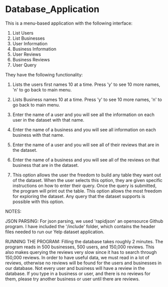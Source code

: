 # Database_Application

This is a menu-based application with the following interface:

1) List Users
2) List Businesses
3) User Information 
4) Business Information
5) User Reviews
6) Business Reviews
7) User Query

They have the following functionality:

1) Lists the users first names 10 at a time. Press 'y' to see 10 more names, 'n' to go back to main menu.

2) Lists Business names 10 at a time. Press 'y' to see 10 more names, 'n' to go back to main menu.

3) Enter the name of a user and you will see all the information on each user in the dataset with that name.

4) Enter the name of a business and you will see all information on each business with that name. 

5) Enter the name of a user and you will see all of their reviews that are in the dataset.

6) Enter the name of a business and you will see all of the reviews on that business that are in the dataset.

7) This option allows the user the freedom to build any table they want out of the dataset. When the user selects
   this option, they are given specific instructions on how to enter their query. Once the query is submitted, the
   program will print out the table. This option allows the most freedom for exploring the dataset. Any query that 
   the dataset supports is possible with this option. 
   
NOTES: 

JSON PARSING: For json parsing, we used 'rapidjson' an opensource Github program. I have included the '/include' folder, which contains the header files needed to run our Yelp dataset application. 

RUNNING THE PROGRAM: Filling the database takes roughly 2 minutes. The program reads in 500 businesses, 500 users, and 150,000 reviews. This also makes querying the reviews very slow since it has to search through 150,000 reviews. In order to have useful data, we must read in a lot of reviews, otherwise no reviews will be found for the users and businesses in our database. Not every user and business will have a review in the database. If you type in a business or user, and there is no reviews for them, please try another business or user until there are reviews. 

